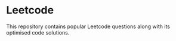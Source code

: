 # Leetcode
This repository contains popular Leetcode questions along with its optimised code solutions.
